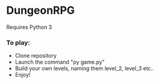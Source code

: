 # DungeonRPG

Requires Python 3

### To play: ###

- Clone repository
- Launch the command "py game.py"
- Build your own levels, naming them level_2, level_3 etc..
- Enjoy!
